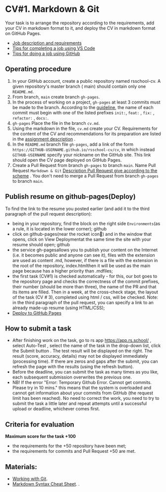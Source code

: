 # CV#1. Markdown & Git
Your task is to arrange the repository according to the requirements, add your CV in markdown format to it, and deploy the CV in markdown format on GitHub Pages.

- [Job description and requirements](https://github.com/rolling-scopes-school/tasks/blob/master/tasks/cv/cv.md#%D1%81%D0%BE%D0%B4%D0%B5%D1%80%D0%B6%D0%B0%D0%BD%D0%B8%D0%B5-cv)
- [Tips for completing a job using VS Code](cv-hints.md)
- [Tips for doing a job using GitHub](cv-github-hints.md)  

## Operating procedure
1. In your GitHub account, create a public repository named rsschool-cv. A given repository's master branch ( main) should contain only one `README.md`.
2. From branch, `main` create branch `gh-pages`.
3. In the process of working on a project, `gh-pages` at least 3 commits must be made to the branch. According to the [guideline](https://docs.rs.school/#/en/git-convention?id=examples-of-commit-names), the name of each commit must begin with one of the listed prefixes `init:`, `feat:` , `fix:` , `refactor:` , `docs:`.
4. `gh-pages` Place the file in the branch `cv.md`.
5. Using the markdown in the file, `cv.md` create your CV.
Requirements for the content of the CV and recommendations for its preparation are listed in the [assignment description](cv.md#CVcontent) .
6. In the `README.md` branch file `gh-pages`, add a link of the form `https://GITHUB-USERNAME.github.io/rsschool-cv/cv`, in which instead `GITHUB-USERNAME` specify your nickname on the GitHub site. This link should open the CV page deployed on GitHub Pages.
7. Create a Pull Request from branch `gh-pages` to branch `main`.
Name Pull Request `Markdown & Git`
[Description Pull Request give according to the scheme](https://docs.rs.school/#/en/pull-request-review-process?id=pull-request-requirements-pr) .
You don't need to merge a Pull Request from branch `gh-pages` to branch `main`.

## Publish resume on github-pages(Deploy)
To find the link to the resume you posted earlier (and add it to the third paragraph of the pull request description):

- being in your repository, find the block on the right side `Environments`(as a rule, it is located in the lower corner); github
- click on github-pages(near the rocket icon🚀) and in the window that opens, click on View Deploymentat the same time the site with your resume should open; github
- the service gh-pagesallows you to publish your content on the Internet (i.e. it becomes public and anyone can see it), files with the extension are used as content .md, however, if there is a file with the extension in the root of the repository, index.htmlthen it will be used as the main page because has a higher priority than .mdfiles;
- the first task (CV#1) is checked automatically - for this, our bot goes to the repository page and checks the correctness of the commit prefixes, their number (should be more than three), the name of the PR and that its items are filled. Then in a week, at the cross-check stage, the layout of the task (CV # 3), completed using html / css, will be checked. Note: in the third paragraph of the pull request, you can specify a link to an already made-up resume (using HTML/CSS);
- [Deploy to GitHub Pages](https://www.youtube.com/watch?v=I-yT2Err6PE&ab_channel=KahanDataSolutions)

## How to submit a task
- After finishing work on the task, go to rs app https://app.rs.school/ , select Auto-Test , select the name of the task in the drop-down list, click the Submit button . The test result will be displayed on the right. The result (score, accuracy, details) may not be displayed immediately (processing time). If there are zeros and gaps after the submit, you can refresh the page with the results (using the refresh button).
- Before the deadline, you can submit the task as many times as you like, each subsequent submission overwrites the previous one.
- NB! If the error "Error: Temporary Github Error. Cannot get commits. Please try in 10 mins." this means that the system is overloaded and cannot get information about your commits from GitHub (the request limit has been reached). No need to correct the work, you need to try to submit the task a little later and repeat attempts until a successful upload or deadline, whichever comes first.

## Criteria for evaluation
**Maximum score for the task +100**
- the requirements for the +50 repository have been met;
- the requirements for commits and Pull Request +50 are met.

## Materials:
- [Working with Git](git.md).
- [Markdown Syntax Cheat Sheet](https://ydmitry.ru/blog/rukovodstvo-po-markdown-dlya-uproshcheniya-veb-razrabotki/). .